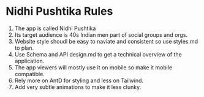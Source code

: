 # Nidhi Pushtika Rules

1. The app is called Nidhi Pushtika
2. Its target audience is 40s Indian men part of social groups and orgs. 
3. Website style shoudl be easy to naviate and consistent so use styles.md to plan. 
4. Use Schema and API design.md to get a technical overview of the application. 
5. The app viewers will mostly use it on mobile so make it mobile compatible. 
6. Rely more on AntD for styling and less on Tailwind. 
7. Add very subtle animations to make it less clunky.
